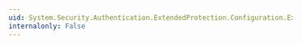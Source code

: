```yaml
---
uid: System.Security.Authentication.ExtendedProtection.Configuration.ExtendedProtectionPolicyElement.CustomServiceNames
internalonly: False
---
```

